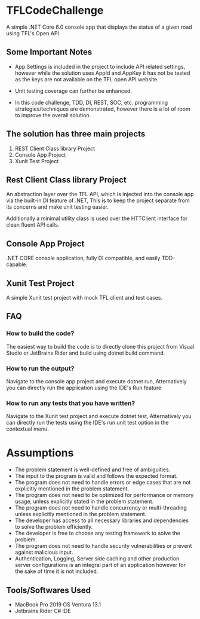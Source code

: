 # TFLCodeChallenge

A simple .NET Core 6.0 console app that displays the status of a given road using TFL's Open API

## Some Important Notes
* App Settings is included in the project to include API related settings, however while the solution uses AppId and AppKey it has not be tested as the keys are not available on the TFL open API website.

* Unit testing coverage can further be enhanced.

* In this code challenge, TDD, DI, REST, SOC, etc. programming strategies/techniques are demonstrated, however there is a lot of room to improve the overall solution. 


## The solution has three main projects
  1.  REST Client Class library Project
  2.  Console App Project
  3.  Xunit Test Project 
  
  
## Rest Client Class library Project

An abstraction layer over the TFL API, which is injected into the console app via the built-in DI feature of .NET, This is to keep the project separate from its concerns and make unit testing easier.

Additionally a minimal utility class is used over the HTTClient interface for clean fluent API calls.


## Console App Project

.NET CORE console application, fully DI compatible, and easily TDD-capable.

## Xunit Test Project 

A simple Xunit test project with mock TFL client and test cases. 


## FAQ

### How to build the code?

The easiest way to build the code is to directly clone this project from Visual Studio or JetBrains Rider and build using dotnet build command.


### How to run the output?

Navigate to the console app project and execute dotnet run, Atternatively you can directly run the application using the IDE's Run feature  


### How to run any tests that you have written?

Navigate to the Xunit test project and execute dotnet test, Atternatively you can directly run the tests using the IDE's run unit test option in the contextual menu. 


# Assumptions

* The problem statement is well-defined and free of ambiguities.
* The input to the program is valid and follows the expected format.
* The program does not need to handle errors or edge cases that are not explicitly mentioned in the problem statement.
* The program does not need to be optimized for performance or memory usage, unless explicitly stated in the problem statement.
* The program does not need to handle concurrency or multi-threading unless explicitly mentioned in the problem statement.
* The developer has access to all necessary libraries and dependencies to solve the problem efficiently.
* The developer is free to choose any testing framework to solve the problem.
* The program does not need to handle security vulnerabilities or prevent against malicious input.
* Authentication, Logging, Server side caching and other production server configurations is an integral part of an application however for the sake of time it is not included.



## Tools/Softwares Used 
* MacBook Pro 2019 OS Ventura 13.1
* Jetbrains Rider C# IDE 

